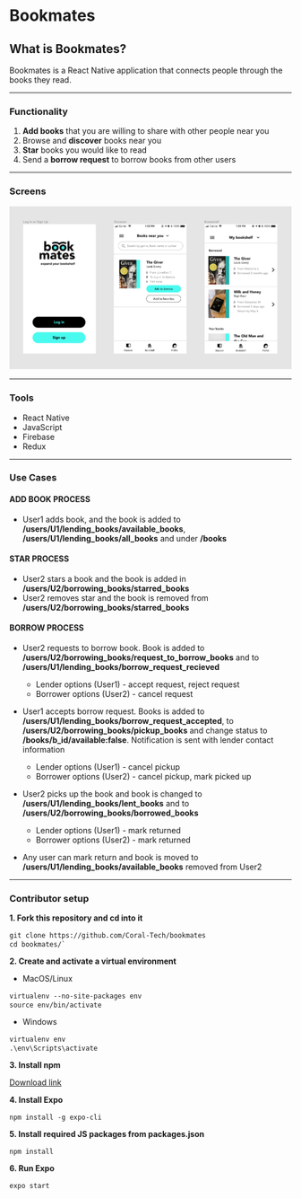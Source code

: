 # Bookmates

## What is Bookmates?

Bookmates is a React Native application that connects people through the books they read.

---

### Functionality

1. **Add books** that you are willing to share with other people near you
2. Browse and **discover** books near you
3. **Star** books you would like to read
4. Send a **borrow request** to borrow books from other users

---

### Screens

![](assets/sample_screens.png)

---

### Tools

- React Native
- JavaScript
- Firebase
- Redux

---

### Use Cases

#### ADD BOOK PROCESS

- User1 adds book, and the book is added to **/users/U1/lending_books/available_books**, **/users/U1/lending_books/all_books** and under **/books**

#### STAR PROCESS

- User2 stars a book and the book is added in **/users/U2/borrowing_books/starred_books**
- User2 removes star and the book is removed from **/users/U2/borrowing_books/starred_books**

#### BORROW PROCESS

- User2 requests to borrow book. Book is added to **/users/U2/borrowing_books/request_to_borrow_books** and to **/users/U1/lending_books/borrow_request_recieved**

  - Lender options (User1) - accept request, reject request
  - Borrower options (User2) - cancel request

- User1 accepts borrow request. Books is added to **/users/U1/lending_books/borrow_request_accepted**, to **/users/U2/borrowing_books/pickup_books** and change status to **/books/b_id/available:false**. Notification is sent with lender contact information

  - Lender options (User1) - cancel pickup
  - Borrower options (User2) - cancel pickup, mark picked up

- User2 picks up the book and book is changed to **/users/U1/lending_books/lent_books** and to **/users/U2/borrowing_books/borrowed_books**

  - Lender options (User1) - mark returned
  - Borrower options (User2) - mark returned

- Any user can mark return and book is moved to **/users/U1/lending_books/available_books** removed from User2

---

### Contributor setup

**1. Fork this repository and cd into it**

```
git clone https://github.com/Coral-Tech/bookmates
cd bookmates/`
```

**2. Create and activate a virtual environment**

- MacOS/Linux

```
virtualenv --no-site-packages env
source env/bin/activate
```

- Windows

```
virtualenv env
.\env\Scripts\activate
```

**3. Install npm**

[Download link](https://nodejs.org/en/)

**4. Install Expo**

```
npm install -g expo-cli
```

**5. Install required JS packages from packages.json**

```
npm install
```

**6. Run Expo**

```
expo start
```
